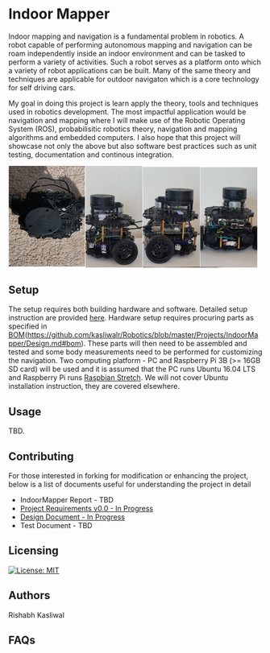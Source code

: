 # Indoor Mapper
Indoor mapping and navigation is a fundamental problem in robotics. A robot capable of performing autonomous mapping and navigation can be roam independently inside an indoor environment and can be tasked to perform a variety of activities. Such a robot serves as a platform onto which a variety of robot applications can be built. Many of the same theory and techniques are applicable for outdoor navigaton which is a core technology for self driving cars. 

My goal in doing this project is learn apply the theory, tools and techniques used in robotics development. The most impactful application would be navigation and mapping where I will make use of the Robotic Operating System (ROS), probabilisitic robotics theory, navigation and mapping algorithms and embedded computers. I also hope that this project will showcase not only the above but also software best practices such as unit testing, documentation and continous integration. 


![picture of IndoorMapper with sensor labels](images/indoor_mapper.jpg)


## Setup
The setup requires both building hardware and software. Detailed setup instruction are provided [here](./Setup.md). Hardware setup requires procuring parts as specified in [BOM](design/Design.md/#bom)(https://github.com/kasliwalr/Robotics/blob/master/Projects/IndoorMapper/Design.md#bom). These parts will then need to be assembled and tested and some body measurements need to be performed for customizing the navigation. Two computing platform - PC and Raspberry Pi 3B (>= 16GB SD card) will be used and it is assumed that the PC runs Ubuntu 16.04 LTS and Raspberry Pi runs [Raspbian Stretch](https://www.raspberrypi.org/downloads/raspbian/). We will not cover Ubuntu installation instruction, they are covered elsewhere. 

## Usage
TBD. 
<!--
- add gif showing demo 
-->

## Contributing
For those interested in forking for modification or enhancing the project, below is a list of documents useful for understanding the project in detail
- IndoorMapper Report - TBD
- [Project Requirements v0.0 - In Progress](Requirements.md)
- [Design Document - In Progress](Design.md)
- Test Document - TBD

## Licensing
[![License: MIT](https://img.shields.io/badge/License-MIT-yellow.svg)](https://opensource.org/licenses/MIT)
## Authors
Rishabh Kasliwal

## FAQs


